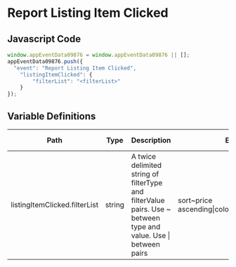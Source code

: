 # Report Listing Item Clicked

### 

## Javascript Code
```js
window.appEventData09876 = window.appEventData09876 || [];
appEventData09876.push({
  "event": "Report Listing Item Clicked",
    "listingItemClicked": {
        "filterList": "<filterList>"
    }
});
```

## Variable Definitions

|Path|Type|Description|Example|Pattern|Min Length|Max Length|Minimum|Maximum|Multiple Of|
| --- | --- | --- | --- | --- | --- | --- | --- | --- | --- |
|listingItemClicked.filterList|string|A twice delimited string of filterType and filterValue pairs.  Use \~ between type and value.  Use \| between pairs|sort\~price ascending\|color\~green\|size\~medium|||||||




